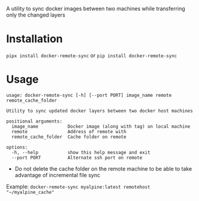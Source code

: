A utility to sync docker images between two machines while transferring only the changed layers

# Installation
`pipx install docker-remote-sync` or `pip install docker-remote-sync`

# Usage
```
usage: docker-remote-sync [-h] [--port PORT] image_name remote remote_cache_folder

Utility to sync updated docker layers between two docker host machines

positional arguments:
  image_name           Docker image (along with tag) on local machine
  remote               Address of remote with
  remote_cache_folder  Cache folder on remote

options:
  -h, --help           show this help message and exit
  --port PORT          Alternate ssh port on remote
```

- Do not delete the cache folder on the remote machine to be able to take advantage of incremental file sync

Example:
`docker-remote-sync myalpine:latest remotehost "~/myalpine_cache"`
